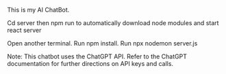 This is my AI ChatBot.

Cd server then npm run to automatically download node modules and start react server

Open another terminal. Run npm install. Run npx nodemon server.js 

Note: This chatbot uses the ChatGPT API. Refer to the ChatGPT documentation for further directions on API keys and calls.
